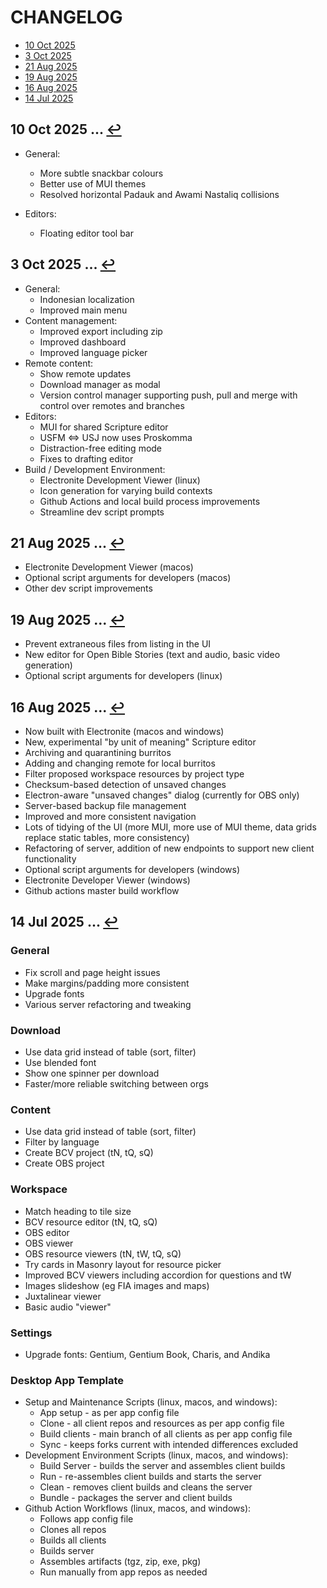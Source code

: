 # <span id="toc">CHANGELOG</span>
- [10 Oct 2025](#10-oct-2025)
- [3 Oct 2025](#3-oct-2025)
- [21 Aug 2025](#21-aug-2025)
- [19 Aug 2025](#19-aug-2025)
- [16 Aug 2025](#16-aug-2025)
- [14 Jul 2025](#14-jul-2025)

## <span id="10-oct-2025">10 Oct 2025</span>  ... [↩](#toc)</sup></sub>
- General:
  - More subtle snackbar colours
  - Better use of MUI themes
  - Resolved horizontal Padauk and Awami Nastaliq collisions 

- Editors:
  - Floating editor tool bar

## <span id="3-oct-2025">3 Oct 2025</span>  ... [↩](#toc)</sup></sub>
- General:
  - Indonesian localization
  - Improved main menu
- Content management:
  - Improved export including zip
  - Improved dashboard
  - Improved language picker
- Remote content:
  - Show remote updates
  - Download manager as modal
  - Version control manager supporting push, pull and merge with control over remotes and branches
- Editors:
  - MUI for shared Scripture editor
  - USFM <=> USJ now uses Proskomma
  - Distraction-free editing mode
  - Fixes to drafting editor
- Build / Development Environment:
  - Electronite Development Viewer (linux)
  - Icon generation for varying build contexts
  - Github Actions and local build process improvements
  - Streamline dev script prompts

## <span id="21-aug-2025">21 Aug 2025</span>  ... [↩](#toc)</sup></sub>
- Electronite Development Viewer (macos)
- Optional script arguments for developers (macos)
- Other dev script improvements

## <span id="19-aug-2025">19 Aug 2025</span>  ... [↩](#toc)</sup></sub>
- Prevent extraneous files from listing in the UI
- New editor for Open Bible Stories (text and audio, basic video generation)
- Optional script arguments for developers (linux)

## <span id="16-aug-2025">16 Aug 2025</span>  ... [↩](#toc)</sup></sub>
- Now built with Electronite (macos and windows)
- New, experimental "by unit of meaning" Scripture editor
- Archiving and quarantining burritos
- Adding and changing remote for local burritos
- Filter proposed workspace resources by project type
- Checksum-based detection of unsaved changes
- Electron-aware "unsaved changes" dialog (currently for OBS only)
- Server-based backup file management
- Improved and more consistent navigation
- Lots of tidying of the UI (more MUI, more use of MUI theme, data grids replace static tables, more consistency)
- Refactoring of server, addition of new endpoints to support new client functionality
- Optional script arguments for developers (windows)
- Electronite Developer Viewer (windows)
- Github actions master build workflow

## <span id="14-jul-2025">14 Jul 2025</span>  ... [↩](#toc)</sup></sub>
### General
- Fix scroll and page height issues
- Make margins/padding more consistent
- Upgrade fonts
- Various server refactoring and tweaking

### Download
- Use data grid instead of table (sort, filter)
- Use blended font
- Show one spinner per download
- Faster/more reliable switching between orgs

### Content
- Use data grid instead of table (sort, filter)
- Filter by language
- Create BCV project (tN, tQ, sQ)
- Create OBS project

### Workspace
- Match heading to tile size
- BCV resource editor (tN, tQ, sQ)
- OBS editor
- OBS viewer
- OBS resource viewers (tN, tW, tQ, sQ)
- Try cards in Masonry layout for resource picker
- Improved BCV viewers including accordion for questions and tW
- Images slideshow (eg FIA images and maps)
- Juxtalinear viewer
- Basic audio "viewer"

### Settings
- Upgrade fonts: Gentium, Gentium Book, Charis, and Andika

###	Desktop App Template
- Setup and Maintenance Scripts (linux, macos, and windows):
  - App setup - as per app config file
  - Clone - all client repos and resources as per app config file
  - Build clients - main branch of all clients as per app config file
  - Sync - keeps forks current with intended differences excluded
- Development Environment Scripts (linux, macos, and windows):
  - Build Server - builds the server and assembles client builds
  - Run - re-assembles client builds and starts the server
  - Clean - removes client builds and cleans the server
  - Bundle - packages the server and client builds
- Github Action Workflows (linux, macos, and windows):
  - Follows app config file
  - Clones all repos
  - Builds all clients
  - Builds server
  - Assembles artifacts (tgz, zip, exe, pkg)
  - Run manually from app repos as needed
